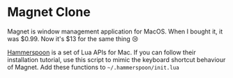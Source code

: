 # Magnet Clone
Magnet is window management application for MacOS. When I bought it, it was $0.99. Now it's $13 for the same thing 😢

[Hammerspoon](https://github.com/Hammerspoon/hammerspoon) is a set of Lua APIs for Mac. If you can follow their installation tutorial, use this script to mimic the keyboard shortcut behaviour of Magnet. Add these functions to `~/.hammerspoon/init.lua`

